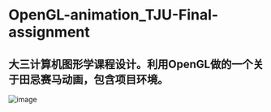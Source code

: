 # OpenGL-animation_TJU-Final-assignment
## 大三计算机图形学课程设计。利用OpenGL做的一个关于田忌赛马动画，包含项目环境。
![image](https://user-images.githubusercontent.com/80302393/143385965-599b13bf-fad7-4884-ab38-1b03ba910afd.png)

